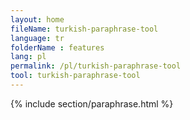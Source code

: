 ```yaml
---
layout: home
fileName: turkish-paraphrase-tool
language: tr
folderName : features
lang: pl
permalink: /pl/turkish-paraphrase-tool
tool: turkish-paraphrase-tool
---
```

{% include section/paraphrase.html %}